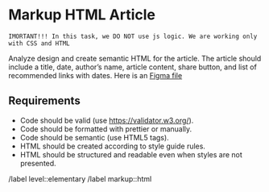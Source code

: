 # Markup HTML Article

`IMORTANT!!! In this task, we DO NOT use js logic. We are working only with CSS and HTML`

Analyze design and create semantic HTML for the article. The article should include a title, date, author’s name, article content, share button, and list of recommended links with dates. Here is an [Figma file](public/markup-html-article.fig)

## Requirements

- Code should be valid (use https://validator.w3.org/).
- Code should be formatted with prettier or manually.
- Code should be semantic (use HTML5 tags).
- HTML should be created according to style guide rules.
- HTML should be structured and readable even when styles are not presented.

/label level::elementary
/label markup::html

